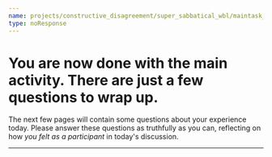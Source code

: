 ```yaml
---
name: projects/constructive_disagreement/super_sabbatical_wbl/maintask_done.md
type: noResponse
---
```


# You are now done with the main activity. There are just a few questions to wrap up.

The next few pages will contain some questions about your experience today. Please answer these questions as truthfully as you can, reflecting on how _you felt as a participant_ in today's discussion.

---
